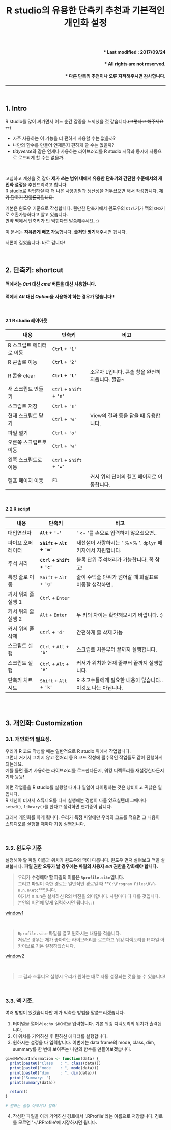 # <p align="center"> R studio의 유용한 단축키 추천과 기본적인 개인화 설정 </p>

<br>

#### <p align="right"> \* Last modified : 2017/09/24 </p>
#### <p align="right"> \* All rights are not reserved. </p>
#### <p align="right"> \* 다른 단축키 추천이나 오류 지적해주시면 감사합니다. </p>

<hr>
<br>

## 1. Intro
R studio를 많이 써가면서 어느 순간 갈증을 느끼셨을 것 같습니다.~~(그렇다고 해주세요 ㅠ)~~  
* 자주 사용하는 이 기능을 더 편하게 사용할 수는 없을까? 
* 나만의 함수를 만들어 언제든지 편하게 쓸 수는 없을까?
* *tidyverse*와 같은 언제나 사용하는 라이브러리를 R studio 시작과 동시에 자동으로 로드되게 할 수는 없을까..

<br>

고심하고 계셨을 것 같아 **제가 쓰는 범위 내에서 유용한 단축키와 간단한 수준에서의 개인화 설정**을 추천드리려고 합니다.  
R studio로 작업하실 때 더 나은 사용경험과 생산성을 거두셨으면 해서 작성합니다. ~~제가 단축키 찬양론자입니다.~~  

기본은 윈도우 기준으로 작성합니다. 웬만한 단축키에서 윈도우의 `Ctrl`키가 맥의 `CMD`키로 호환가능하다고 알고 있습니다.  
만약 맥에서 단축키가 안 먹힌다면 말씀해주세요. :)  

이 문서는 **자유롭게 배포 가능**합니다. **출처만 명기**해주시면 됩니다.

서론이 길었습니다. 바로 갑니다!

<br>

## 2. 단축키: shortcut
#### 맥에서는 *Ctrl* 대신 *cmd* 버튼을 대신 사용합니다.
#### __맥에서 *Alt* 대신 *Option*을 사용해야 하는 경우가 많습니다!!__

<br>

#### 2.1 R studio 레이아웃 

내용 | 단축키 | 비고 
-----------|-----------|----------
R 스크립트 에디터로 이동 | **`Ctrl` + `'1'`** | 
R 콘솔로 이동 | **`Ctrl` + `'2'`** | 
R 콘솔 clear | **`Ctrl` + `'l'`** | 소문자 L입니다. 콘솔 창을 완전히 지웁니다. 깔끔~
새 스크립트 만들기 | `Ctrl` + `Shift` + `'n'` |
스크립트 저장 | `Ctrl` + `'s'`|
현재 스크립트 닫기 | `Ctrl` + `'w'` | View의 결과 등을 닫을 때 유용합니다.
파일 열기 | `Ctrl` + `'o'`|
오른쪽 스크립트로 이동 | `Ctrl` + `'w'` | 
왼쪽 스크립트로 이동 | `Ctrl` + `Shift` + `'w'` | 
헬프 페이지 이동 | `F1` | 커서 위의 단어의 헬프 페이지로 이동합니다.

<br>

#### 2.2 R script
내용 | 단축키 | 비고
-----------|-----------|----------
대입연산자 | **`Alt` + `'-'`** | ' <- '를 손으로 입력하지 않으셨으면..
파이프 오퍼레이터 | **`Shift` + `Alt` + `'m'`** | 재선샘이 사랑하시는 ' %>% '. `dplyr` 패키지에서 지원합니다.
주석 처리 | **`Ctrl` + `Shift` + `'c'`** | 블록 단위 주석처리가 가능합니다. 꼭 참고!
특정 줄로 이동 | `Shift` + `Alt` + `'g'` | 줄이 수백줄 단위가 넘어갈 때 화살표로 이동할 생각하면..
커서 위의 줄 실행 1 | `Ctrl` + `Enter` |
커서 위의 줄 실행 2 | `Alt` + `Enter` | 두 키의 차이는 확인해보시기 바랍니다. :)
커서 위의 줄 삭제 | `Ctrl` + `'d'` | 간편하게 줄 삭제 가능
스크립트 실행 | `Ctrl` + `Alt` + `'b'` | 스크립트 처음부터 끝까지 실행합니다.
스크립트 실행 | `Ctrl` + `Alt` + `'e'` | 커서가 위치한 현재 줄부터 끝까지 실행합니다.
단축키 치트시트 | `Shift` + `Alt` + `'k'` | R 초고수들에게 필요한 내용이 많습니다.. 이것도 다는 아닙니다.

<br><br>


## 3. 개인화: Customization

### 3.1. 개인화의 필요성.
우리가 R 코드 작성할 때는 일반적으로 R studio 위에서 작업합니다.  
그런데 거기서 그치지 않고 전처리 등 R 코드 작성에 필수적인 작업들도 같이 진행하게 되는데요.  
예를 들면 즐겨 사용하는 라이브러리를 로드한다든지, 워킹 디렉토리를 재설정한다든지 기타 등등!  

이런 작업들을 R studio를 실행할 때마다 일일이 타이핑하는 것은 낭비이고 귀찮은 일입니다.  
R 세션이 터져서 스튜디오를 다시 실행해본 경험이 다들 있으실텐데 그때마다  
`setwd()`, `library()`를 한다고 생각하면 현기증이 납니다.  

그래서 개인화를 하게 됩니다. 우리가 특정 파일에만 우리의 코드를 적으면 그 내용이  
스튜디오를 실행할 때마다 자동 실행됩니다.  

<br>

### 3.2. 윈도우 기준 
설정해야 할 파일 이름과 위치가 윈도우와 맥이 다릅니다. 윈도우 먼저 살펴보고 맥을 살펴봅시다.
**파일 권한 오류가 날 경우에는 파일의 사용자 `쓰기` 권한을 강화해야 합니다.**

> 우리가 **수정해야 할 파일의 이름은 `Rprofile.site`입니다.**  
> 그리고 파일이 속한 경로는 일반적인 경로일 때 **`C:\Program Files\R\R-n.n.n\etc`**입니다.  
> 여기서 n.n.n은 설치하신 R의 버젼을 의미합니다. 사람마다 다 다를 것입니다.  
> 본인의 버전에 맞게 입력하시면 됩니다. :)  

[window1](../../window1.png)

<br>

> `Rprofile.site` 파일을 열고 원하시는 내용을 적습니다.  
> 저같은 경우는 제가 좋아하는 라이브러리를 로드하고 워킹 디렉토리를 R 파일 아카이브로 기본 설정하겠습니다.

[window2](../../window1.png)

<br>

> 그 결과 스튜디오 실행시 우리가 원하는 대로 자동 설정되는 것을 볼 수 있습니다!

<br>


### 3.3. 맥 기준.

여러 방법이 있겠습니다만 제가 익숙한 방법을 말씀드리겠습니다.  

1. 터미널을 열어서 `echo $HOME`을 입력합니다. 기본 워킹 디렉토리의 위치가 출력됩니다.  
2. 이 위치를 기억하신 후 편하신 에디터를 실행합니다.
3. 원하시는 설정을 다 입력합니다. 이번에는 data frame의 mode, class, dim, summary를 한 번에 보여주는 나만의 함수를 만들어보겠습니다.

```r
giveMeYourInformation <- function(data) {
  print(paste0("Class   : ", class(data)))
  print(paste0("mode    : ", mode(data)))
  print(paste0("dim     : ", dim(data)))
  print("Summary: ")
  print(summary(data))
  
  return()
}

# 원하는 설정 아무거나 입력!
```
4. 작성한 파일을 아까 기억하신 경로에서 '.RProfile'라는 이름으로 저장합니다. 경로를 모르면 '~/.RProfile'에 저장하시면 됩니다.